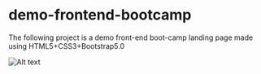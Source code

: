 # demo-frontend-bootcamp
The following project is a demo front-end boot-camp landing page made using HTML5+CSS3+Bootstrap5.0

![Alt text](/relative/path/to/start.png?raw=true "Optional Title")
